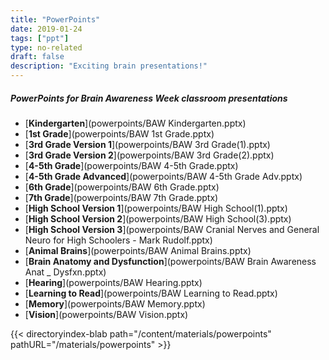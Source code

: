 ```yaml
---
title: "PowerPoints"
date: 2019-01-24
tags: ["ppt"]
type: no-related
draft: false
description: "Exciting brain presentations!"
---
```


##### PowerPoints for Brain Awareness Week classroom presentations

- [**Kindergarten**](powerpoints/BAW Kindergarten.pptx)
- [**1st Grade**](powerpoints/BAW 1st Grade.pptx)
- [**3rd Grade Version 1**](powerpoints/BAW 3rd Grade(1).pptx)
- [**3rd Grade Version 2**](powerpoints/BAW 3rd Grade(2).pptx)
- [**4-5th Grade**](powerpoints/BAW 4-5th Grade.pptx)
- [**4-5th Grade Advanced**](powerpoints/BAW 4-5th Grade Adv.pptx)
- [**6th Grade**](powerpoints/BAW 6th Grade.pptx)
- [**7th Grade**](powerpoints/BAW 7th Grade.pptx)
- [**High School Version 1**](powerpoints/BAW High School(1).pptx)
- [**High School Version 2**](powerpoints/BAW High School(3).pptx)
- [**High School Version 3**](powerpoints/BAW Cranial Nerves and General Neuro for High Schoolers - Mark Rudolf.pptx)
- [**Animal Brains**](powerpoints/BAW Animal Brains.pptx)
- [**Brain Anatomy and Dysfunction**](powerpoints/BAW Brain Awareness Anat _ Dysfxn.pptx)
- [**Hearing**](powerpoints/BAW Hearing.pptx)
- [**Learning to Read**](powerpoints/BAW Learning to Read.pptx)
- [**Memory**](powerpoints/BAW Memory.pptx)
- [**Vision**](powerpoints/BAW Vision.pptx)

{{< directoryindex-blab path="/content/materials/powerpoints" pathURL="/materials/powerpoints" >}}